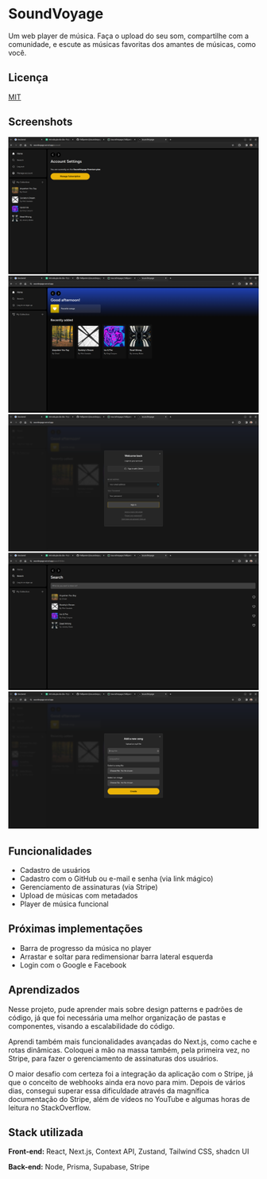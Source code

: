 
# SoundVoyage

Um web player de música. Faça o upload do seu som, compartilhe com a comunidade, e escute as músicas favoritas dos amantes de músicas, como você.


## Licença

[MIT](https://choosealicense.com/licenses/mit/)


## Screenshots

![App Screenshot](public/screenshots/SoundVoyage5.png)
![App Screenshot](public/screenshots/SoundVoyage1.png)
![App Screenshot](public/screenshots/SoundVoyage2.png)
![App Screenshot](public/screenshots/SoundVoyage3.png)
![App Screenshot](public/screenshots/SoundVoyage4.png)


## Funcionalidades

- Cadastro de usuários
- Cadastro com o GitHub ou e-mail e senha (via link mágico)
- Gerenciamento de assinaturas (via Stripe)
- Upload de músicas com metadados
- Player de música funcional


## Próximas implementações

- Barra de progresso da música no player
- Arrastar e soltar para redimensionar barra lateral esquerda
- Login com o Google e Facebook
## Aprendizados

Nesse projeto, pude aprender mais sobre design patterns e padrões de código, já que foi necessária uma melhor organização de pastas e componentes, visando a escalabilidade do código. 

Aprendi também mais funcionalidades avançadas do Next.js, como cache e rotas dinâmicas. Coloquei a mão na massa também, pela primeira vez, no Stripe, para fazer o gerenciamento de assinaturas dos usuários.

O maior desafio com certeza foi a integração da aplicação com o Stripe, já que o conceito de webhooks ainda era novo para mim. Depois de vários dias, consegui superar essa dificuldade através da magnífica documentação do Stripe, além de vídeos no YouTube e algumas horas de leitura no StackOverflow.

## Stack utilizada

**Front-end:** React, Next.js, Context API, Zustand, Tailwind CSS, shadcn UI

**Back-end:** Node, Prisma, Supabase, Stripe

